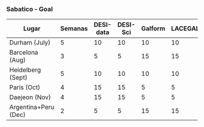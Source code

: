 ### Sabatico - Goal

| Lugar | Semanas | DESI-data | DESI-Sci| Galform | LACEGAL| Total |
|-------|---------|-----------|---------|---------|--------| ------|
|Durham (July) |  5 | 10  | 10 | 10 | 10 | 40|
|Barcelona (Aug) |3| 5  | 5 | 15  | 15 | 40 | 
|Heidelberg (Sept) |5| 10 | 10 | 10| 10 | 40|
|Paris (Oct) | 4 | 15 | 15 | 5 | 5 | 40 |
|Daejeon (Nov) |4| 15 | 15 | 5 | 5 | 40 |
|Argentina+Peru (Dec) |2| 5 | 5 | 15 | 15  | 40 |
